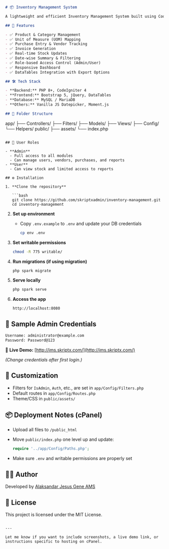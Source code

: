 ```markdown
# 📦 Inventory Management System

A lightweight and efficient Inventory Management System built using CodeIgniter 4. This system enables businesses to manage stock, purchases, vendors, and reporting from a centralized dashboard.

## 🚀 Features

- ✅ Product & Category Management
- ✅ Unit of Measure (UOM) Mapping
- ✅ Purchase Entry & Vendor Tracking
- ✅ Invoice Generation
- ✅ Real-time Stock Updates
- ✅ Date-wise Summary & Filtering
- ✅ Role-based Access Control (Admin/User)
- ✅ Responsive Dashboard
- ✅ DataTables Integration with Export Options

## 🛠️ Tech Stack

- **Backend:** PHP 8+, CodeIgniter 4
- **Frontend:** Bootstrap 5, jQuery, DataTables
- **Database:** MySQL / MariaDB
- **Others:** Vanilla JS Datepicker, Moment.js

## 📁 Folder Structure

```

app/
├── Controllers/
├── Filters/
├── Models/
├── Views/
├── Config/
└── Helpers/
public/
├── assets/
└── index.php

````

## 🔐 User Roles

- **Admin**
  - Full access to all modules
  - Can manage users, vendors, purchases, and reports
- **User**
  - Can view stock and limited access to reports

## ⚙️ Installation

1. **Clone the repository**

   ```bash
   git clone https://github.com/skriptxadmin/inventory-management.git
   cd inventory-management
````

2. **Set up environment**

   * Copy `.env.example` to `.env` and update your DB credentials

     ```bash
     cp env .env
     ```

3. **Set writable permissions**

   ```bash
   chmod -R 775 writable/
   ```

4. **Run migrations (if using migration)**

   ```bash
   php spark migrate
   ```

5. **Serve locally**

   ```bash
   php spark serve
   ```

6. **Access the app**

   ```
   http://localhost:8080
   ```

## 🧪 Sample Admin Credentials

```txt
Username: administrator@example.com
Password: Password@123
```

🔗 **Live Demo:** [http://ims.skriptx.com/](http://ims.skriptx.com/)


*(Change credentials after first login.)*

## 📝 Customization

* Filters for `IsAdmin`, `Auth`, etc., are set in `app/Config/Filters.php`
* Default routes in `app/Config/Routes.php`
* Theme/CSS in `public/assets/`

## 📦 Deployment Notes (cPanel)

* Upload all files to `/public_html`
* Move `public/index.php` one level up and update:

  ```php
  require '../app/Config/Paths.php';
  ```
* Make sure `.env` and writable permissions are properly set

## 🧑‍💻 Author

Developed by [Alaksandar Jesus Gene AMS](https://github.com/your-username)

## 📄 License

This project is licensed under the MIT License.

```

---

Let me know if you want to include screenshots, a live demo link, or instructions specific to hosting on cPanel.
```
